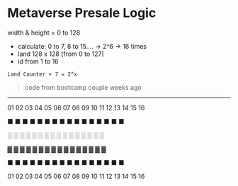 # Metaverse Presale Logic

width & height = 0 to 128 
- calculate: 0 to 7, 8 to 15.... -> 2^6 -> 16 times
- land 128 x 128 (from 0 to 127) 
- id from 1 to 16

`Land Counter + 7 = 2^x`

> code from bootcamp couple weeks ago
---

01 02 03 04 05 06 07 08 09 10 11 12 13 14 15 16

 ■  ■  ■  ■  ■  ■  ■  ■  ■  ■  ■  ■  ■  ■  ■  ■ 
 
 ░  ░  ░  ░  ░  ░  ░  ░  ░  ░  ░  ░  ░  ░  ░  ░ 
 
 ▓  ▓  ▓  ▓  ▓  ▓  ▓  ▓  ▓  ▓  ▓  ▓  ▓  ▓  ▓  ▓  
 
 ■  ■  ■  ■  ■  ■  ■  ■  ■  ■  ■  ■  ■  ■  ■  ■ 
 
 01 02 03 04 05 06 07 08 09 10 11 12 13 14 15 16 
